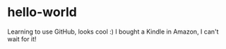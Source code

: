 # hello-world
Learning to use GitHub, looks cool :)
I bought a Kindle in Amazon, I can't wait for it!
